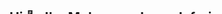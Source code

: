<a href="URL_REDIRECT" target="blank"><img align="https://i.ibb.co/pryhvQf/68747470733a2f2f6d656469612e67697068792e636f6d2f6d656469612f5934627a7636445962597a79386a446e6f572f67.gif" height="100%"/></a>

<h2> Hi  👋 , I'm Mohammadreza Jafari </h2>

Here are some ideas to get you started:
 
- 🌱 
- 🤔 
- 💬 
- 📫 
- 😄 
- ⚡

